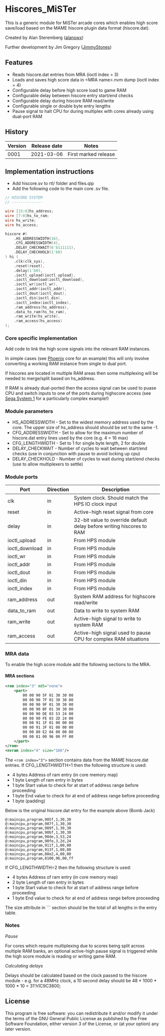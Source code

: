 # Hiscores_MiSTer

This is a generic module for MiSTer arcade cores which enables high score save/load based on the MAME hiscore plugin data format (hiscore.dat).

Created by Alan Steremberg ([alanswx](https://github.com/alanswx))

Further development by Jim Gregory ([JimmyStones](https://github.com/jimmystones))

## Features
- Reads hiscore.dat entries from MRA (ioctl index = 3)
- Loads and saves high score data in \<MRA name\>.nvm dump (ioctl index = 4)
- Configurable delay before high score load to game RAM 
- Configurable delay between hiscore entry start/end checks
- Configurable delay during hiscore RAM read/write
- Configurable single or double byte entry lengths
- Pause signal to halt CPU for during multiplex with cores already using dual-port RAM

## History
Version | Release date | Notes
--------| ------------ | -----
0001 | 2021-03-06 | First marked release

## Implementation instructions

- Add hiscore.sv to rtl/ folder and files.qip
- Add the following code to the main core .sv file. 

```verilog
// HISCORE SYSTEM
// --------------

wire [15:0]hs_address;
wire [7:0]hs_to_ram;
wire hs_write;
wire hs_access;

hiscore #(
	.HS_ADDRESSWIDTH(16),
	.CFG_ADDRESSWIDTH(4),
	.DELAY_CHECKWAIT(6'b111111),
	.DELAY_CHECKHOLD(1'b0)
) hi (
	.clk(clk_sys),
	.reset(reset),
	.delay(1'b0),
	.ioctl_upload(ioctl_upload),
	.ioctl_download(ioctl_download),
	.ioctl_wr(ioctl_wr),
	.ioctl_addr(ioctl_addr),
	.ioctl_dout(ioctl_dout),
	.ioctl_din(ioctl_din),
	.ioctl_index(ioctl_index),
	.ram_address(hs_address),
	.data_to_ram(hs_to_ram),
	.ram_write(hs_write),
	.ram_access(hs_access)
);
```

### Core specific implementation

Add code to link the high score signals into the relevant RAM instances.  

In simple cases (see [Phoenix](https://github.com/MiSTer-devel/Arcade_Phoenix-MiSTer) core for an example) this will only involve converting a working RAM instance from single to dual port.  

If hiscores are located in multiple RAM areas then some multiplexing will be needed to merge/split based on hs_address.  

If RAM is already dual-ported then the access signal can be used to puase CPU and switch inputs to one of the ports during highscore access (see [Sega System 1](https://github.com/MiSTer-devel/Arcade_SEGASYS1-MiSTer) for a particularly complex example!)

### Module parameters
- HS_ADDRESSWIDTH - Set to the widest memory address used by the core.  The upper size of hs_address should should be set to the same -1.
- CFG_ADDRESSWIDTH - Set to allow for the maximum number of hiscore.dat entry lines used by the core (e.g. 4 = 16 max)
- CFG_LENGTHWIDTH - Set to 1 for single byte length, 2 for double
- DELAY_CHECKWAIT - Number of cycles to wait between start/end checks (use in conjunction with pause to avoid locking up cpu)
- DELAY_CHECKHOLD - Number of cycles to wait during start/end checks (use to allow multiplexers to settle)

### Module ports
| Port           | Direction | Description 
| -------------- | --------- | ----------- 
| clk            | in        | System clock.  Should match the HPS IO clock input 
| reset          | in        | Active-high reset signal from core
| delay          | in        | 32-bit value to override default delay before writing hiscores to RAM
| ioctl_upload   | in        | From HPS module
| ioctl_download | in        | From HPS module
| ioctl_wr       | in        | From HPS module
| ioctl_addr     | in        | From HPS module
| ioctl_dout     | in        | From HPS module
| ioctl_din      | in        | From HPS module
| ioctl_index    | in        | From HPS module
| ram_address    | out       | System RAM address for highscore read/write
| data_to_ram    | out       | Data to write to system RAM
| ram_write      | out       | Active-high signal to write to system RAM
| ram_access     | out       | Active-high signal used to pause CPU for complex RAM situations

### MRA data

To enable the high score module add the following sections to the MRA.

#### MRA sections
```xml
<rom index="3" md5="none">
	<part>
		00 00 90 5F 01 30 30 00 
		00 00 90 7F 01 30 30 00 
		00 00 90 9F 01 30 30 00 
		00 00 90 BF 01 30 30 00 
		00 00 90 DE 03 53 24 00 
		00 00 90 FE 03 2D 24 00 
		00 00 91 1F 01 00 00 00 
		00 00 91 3F 01 00 00 00 
		00 00 80 E2 04 00 00 00 
		00 00 81 00 96 00 FF 00 
	</part>
</rom>
<nvram index="4" size="166"/>
```

The ```<rom index="3">``` section contains data from the MAME hiscore.dat entries.  If CFG_LENGTHWIDTH=1 then the following structure is used:

- 4 bytes		Address of ram entry (in core memory map)
- 1 byte		Length of ram entry in bytes
- 1 byte		Start value to check for at start of address range before proceeding
- 1 byte		End value to check for at end of address range before proceeding
- 1 byte		(padding)

Below is the original hiscore.dat entry for the example above (Bomb Jack)
```
@:maincpu,program,905f,1,30,30
@:maincpu,program,907f,1,30,30
@:maincpu,program,909f,1,30,30
@:maincpu,program,90bf,1,30,30
@:maincpu,program,90de,3,53,24
@:maincpu,program,90fe,3,2d,24
@:maincpu,program,911f,1,00,00
@:maincpu,program,913f,1,00,00
@:maincpu,program,80e2,4,00,00
@:maincpu,program,8100,96,00,ff
```

If CFG_LENGTHWIDTH=2 then the following structure is used:

- 4 bytes		Address of ram entry (in core memory map)
- 2 byte		Length of ram entry in bytes
- 1 byte		Start value to check for at start of address range before proceeding
- 1 byte		End value to check for at end of address range before proceeding

The size attribute in ```<nvram index="4" size="?"> section should be the total of all lengths in the entry table.

### Notes

_Pause_

For cores which require multiplexing due to scores being split across multiple RAM banks, an optional active-high pause signal is triggered while the high score module is reading or writing game RAM.

_Calculating delays_

Delays should be calculated based on the clock passed to the hiscore module - e.g. for a 48MHz clock, a 10 second delay should be 48 \* 1000 \* 1000 \* 10 = 31'h1C9C3800;

## License

This program is free software: you can redistribute it and/or modify it under the terms of the GNU General Public License as published by the Free Software Foundation, either version 3 of the License, or (at your option) any later version.